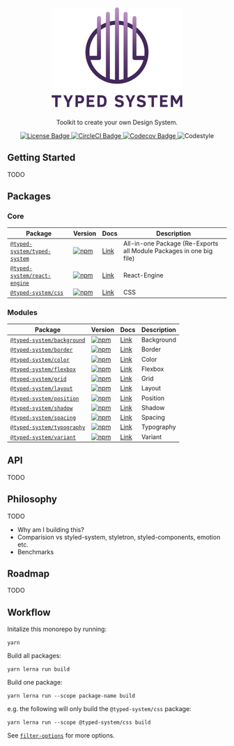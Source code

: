 <h1 align="center">
  <a href="https://github.com/typed-system/typed-system/">
    <img title="Typed System" alt="Typed System Logo" width="300" src="./website/assets/images/logo-typed-system.svg"/>
  </a>
</h1>
<p align="center">Toolkit to create your own Design System.</p>

<div align="center">
  <a href="https://github.com/typed-system/typed-system/blob/master/LICENSE">
    <img alt="License Badge" src="https://img.shields.io/github/license/typed-system/typed-system.svg?style=flat-square"/>
  </a>
  <a href="https://circleci.com/gh/typed-system/typed-system">
    <img alt="CircleCI Badge" src="https://img.shields.io/circleci/build/gh/typed-system/typed-system/master?style=flat-square"/>
  </a>
  <a href="https://codecov.io/gh/typed-system/typed-system">
    <img alt="Codecov Badge" src="https://img.shields.io/codecov/c/github/typed-system/typed-system?style=flat-square"/>
  </a>
  <img alt="Codestyle" src="https://img.shields.io/badge/code_style-prettier-ff69b4.svg?style=flat-square"/>
</div>

## Getting Started

TODO

## Packages

### Core

| Package | Version | Docs | Description |
| --- | --- | --- | --- |
| [`@typed-system/typed-system`](https://github.com/typed-system/typed-system/tree/master/packages/typed-system) | [![npm](https://img.shields.io/npm/v/s@typed-system/typed-system.svg?style=flat-square)](https://www.npmjs.com/package/@typed-system/typed-system) | [Link](https://github.com/typed-system/typed-system/tree/master/packages/typed-system) | All-in-one Package (Re-Exports all Module Packages in one big file) |
| [`@typed-system/react-engine`](https://github.com/typed-system/typed-system/tree/master/packages/react-engine) | [![npm](https://img.shields.io/npm/v/s@typed-system/react-engine.svg?style=flat-square)](https://www.npmjs.com/package/@typed-system/react-engine) | [Link](https://github.com/typed-system/typed-system/tree/master/packages/react-engine) | React-Engine |
| [`@typed-system/css`](https://github.com/typed-system/typed-system/tree/master/packages/css) | [![npm](https://img.shields.io/npm/v/s@typed-system/css.svg?style=flat-square)](https://www.npmjs.com/package/@typed-system/css) | [Link](https://github.com/typed-system/typed-system/tree/master/packages/css) | CSS |

### Modules

| Package | Version | Docs | Description |
| --- | --- | --- | --- |
| [`@typed-system/background`](https://github.com/typed-system/typed-system/tree/master/packages/background) | [![npm](https://img.shields.io/npm/v/s@typed-system/background.svg?style=flat-square)](https://www.npmjs.com/package/@typed-system/background) | [Link](https://github.com/typed-system/typed-system/tree/master/packages/background) | Background |
| [`@typed-system/border`](https://github.com/typed-system/typed-system/tree/master/packages/border) | [![npm](https://img.shields.io/npm/v/s@typed-system/border.svg?style=flat-square)](https://www.npmjs.com/package/@typed-system/border) | [Link](https://github.com/typed-system/typed-system/tree/master/packages/border) | Border |
| [`@typed-system/color`](https://github.com/typed-system/typed-system/tree/master/packages/color) | [![npm](https://img.shields.io/npm/v/s@typed-system/color.svg?style=flat-square)](https://www.npmjs.com/package/@typed-system/color) | [Link](https://github.com/typed-system/typed-system/tree/master/packages/color) | Color |
| [`@typed-system/flexbox`](https://github.com/typed-system/typed-system/tree/master/packages/flexbox) | [![npm](https://img.shields.io/npm/v/s@typed-system/flexbox.svg?style=flat-square)](https://www.npmjs.com/package/@typed-system/flexbox) | [Link](https://github.com/typed-system/typed-system/tree/master/packages/flexbox) | Flexbox |
| [`@typed-system/grid`](https://github.com/typed-system/typed-system/tree/master/packages/grid) | [![npm](https://img.shields.io/npm/v/s@typed-system/grid.svg?style=flat-square)](https://www.npmjs.com/package/@typed-system/grid) | [Link](https://github.com/typed-system/typed-system/tree/master/packages/grid) | Grid |
| [`@typed-system/layout`](https://github.com/typed-system/typed-system/tree/master/packages/layout) | [![npm](https://img.shields.io/npm/v/s@typed-system/layout.svg?style=flat-square)](https://www.npmjs.com/package/@typed-system/layout) | [Link](https://github.com/typed-system/typed-system/tree/master/packages/layout) | Layout |
| [`@typed-system/position`](https://github.com/typed-system/typed-system/tree/master/packages/position) | [![npm](https://img.shields.io/npm/v/s@typed-system/position.svg?style=flat-square)](https://www.npmjs.com/package/@typed-system/position) | [Link](https://github.com/typed-system/typed-system/tree/master/packages/position) | Position |
| [`@typed-system/shadow`](https://github.com/typed-system/typed-system/tree/master/packages/shadow) | [![npm](https://img.shields.io/npm/v/s@typed-system/shadow.svg?style=flat-square)](https://www.npmjs.com/package/@typed-system/shadow) | [Link](https://github.com/typed-system/typed-system/tree/master/packages/shadow) | Shadow |
| [`@typed-system/spacing`](https://github.com/typed-system/typed-system/tree/master/packages/spacing) | [![npm](https://img.shields.io/npm/v/s@typed-system/spacing.svg?style=flat-square)](https://www.npmjs.com/package/@typed-system/spacing) | [Link](https://github.com/typed-system/typed-system/tree/master/packages/spacing) | Spacing |
| [`@typed-system/typography`](https://github.com/typed-system/typed-system/tree/master/packages/typography) | [![npm](https://img.shields.io/npm/v/s@typed-system/typography.svg?style=flat-square)](https://www.npmjs.com/package/@typed-system/typography) | [Link](https://github.com/typed-system/typed-system/tree/master/packages/typography) | Typography |
| [`@typed-system/variant`](https://github.com/typed-system/typed-system/tree/master/packages/variant) | [![npm](https://img.shields.io/npm/v/s@typed-system/variant.svg?style=flat-square)](https://www.npmjs.com/package/@typed-system/variant) | [Link](https://github.com/typed-system/typed-system/tree/master/packages/variant) | Variant |

## API

TODO

## Philosophy

TODO

- Why am I building this?
- Comparision vs styled-system, styletron, styled-components, emotion etc.
- Benchmarks

## Roadmap

TODO

## Workflow

Initalize this monorepo by running:

```shell
yarn
```

Build all packages:

```shell
yarn lerna run build
```

Build one package:

```shell
yarn lerna run --scope package-name build
```

e.g. the following will only build the `@typed-system/css` package:

```shell
yarn lerna run --scope @typed-system/css build
```

See [`filter-options`](https://github.com/lerna/lerna/tree/master/core/filter-options) for more options.
